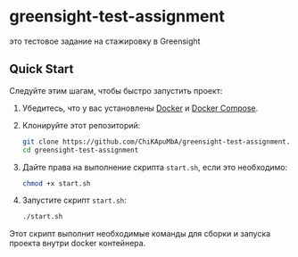 # greensight-test-assignment
это тестовое задание на стажировку в Greensight

## Quick Start

Следуйте этим шагам, чтобы быстро запустить проект:

1. Убедитесь, что у вас установлены [Docker](https://www.docker.com/get-started) и [Docker Compose](https://docs.docker.com/compose/install/).

2. Клонируйте этот репозиторий:

    ```sh
    git clone https://github.com/ChiKApuMbA/greensight-test-assignment.git
    cd greensight-test-assignment
    ```

3. Дайте права на выполнение скрипта `start.sh`, если это необходимо:

    ```sh
    chmod +x start.sh
    ```

4. Запустите скрипт `start.sh`:

    ```sh
    ./start.sh
    ```

Этот скрипт выполнит необходимые команды для сборки и запуска проекта внутри docker контейнера.
#



